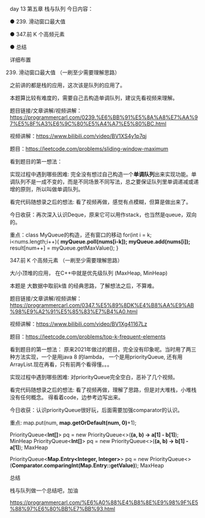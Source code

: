 day 13 第五章 栈与队列 
 今日内容： 

● 239. 滑动窗口最大值

● 347.前 K 个高频元素

● 总结

 
 详细布置 


 239. 滑动窗口最大值 （一刷至少需要理解思路）

之前讲的都是栈的应用，这次该是队列的应用了。

本题算比较有难度的，需要自己去构造单调队列，建议先看视频来理解。 

题目链接/文章讲解/视频讲解：https://programmercarl.com/0239.%E6%BB%91%E5%8A%A8%E7%AA%97%E5%8F%A3%E6%9C%80%E5%A4%A7%E5%80%BC.html 


视频讲解：https://www.bilibili.com/video/BV1XS4y1p7qj

题目：https://leetcode.com/problems/sliding-window-maximum

看到题目的第一想法： 

实现过程中遇到哪些困难: 完全没有想过自己构造一个**单调队列**出来实现功能。单调队列不是一成不变的，而是不同场景不同写法，总之要保证队列里单调递减或递增的原则，所以叫做单调队列。

看完代码随想录之后的想法: 看了视频再做，感觉有点模糊，但算是做出来了。

今日收获：再次深入认识Deque，原来它可以用作stack，也当然是queue，双向的。

重点：class MyQueue的构造，还有窗口的移动
for(int i = k; i<nums.length;i++){
            **myQueue.poll(nums[i-k]);
            myQueue.add(nums[i]);**
            result[num++] = myQueue.getMaxValue();
        }
        
        

 347.前 K 个高频元素  （一刷至少需要理解思路）

大/小顶堆的应用， 在C++中就是优先级队列 (MaxHeap, MinHeap)

本题是 大数据中取前k值 的经典思路，了解想法之后，不算难。

题目链接/文章讲解/视频讲解：https://programmercarl.com/0347.%E5%89%8DK%E4%B8%AA%E9%AB%98%E9%A2%91%E5%85%83%E7%B4%A0.html  

视频讲解：https://www.bilibili.com/video/BV1Xg41167Lz

题目：https://leetcode.com/problems/top-k-frequent-elements

看到题目的第一想法： 原来2021年做过的题目，完全没有印象呢。当时用了两三种方法实现，一个是用java 8 的lambda， 一个是用priorityQueue, 还有用ArrayList.现在再看，只有前两个看得懂。。。

实现过程中遇到哪些困难: 对priorityQueue完全空白，恶补了几个视频。

看完代码随想录之后的想法: 看了视频再做，理解了思路，但是对大堆栈，小堆栈没有任何概念。 得看着code，边参考边写出来。

今日收获：认识priorityQueue很好玩，后面需要加强comparator的认识。

重点: map.put(num, **map.getOrDefault(num, 0)**+1);
 
 PriorityQueue<**Int[]**> pq = new PriorityQueue<>(**(a, b) -> a[1] - b[1]**); MinHeap
 PriorityQueue<**Int[]**> pq = new PriorityQueue<>(**(a, b) -> b[1] - a[1]**);  MaxHeap
 
 PriorityQueue<**Map.Entry<Integer, Integer>**> pq = new PriorityQueue<>(**Comparator.comparingInt(Map.Entry::getValue)**); MaxHeap


 总结 

栈与队列做一个总结吧，加油

https://programmercarl.com/%E6%A0%88%E4%B8%8E%E9%98%9F%E5%88%97%E6%80%BB%E7%BB%93.html  
